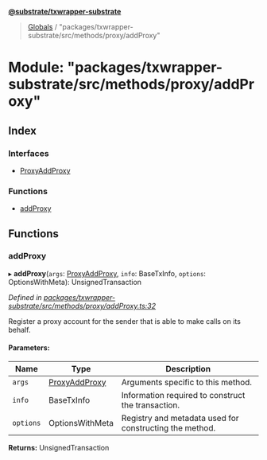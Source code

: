 **[@substrate/txwrapper-substrate](../README.md)**

> [Globals](../globals.md) / "packages/txwrapper-substrate/src/methods/proxy/addProxy"

# Module: "packages/txwrapper-substrate/src/methods/proxy/addProxy"

## Index

### Interfaces

* [ProxyAddProxy](../interfaces/_packages_txwrapper_substrate_src_methods_proxy_addproxy_.proxyaddproxy.md)

### Functions

* [addProxy](_packages_txwrapper_substrate_src_methods_proxy_addproxy_.md#addproxy)

## Functions

### addProxy

▸ **addProxy**(`args`: [ProxyAddProxy](../interfaces/_packages_txwrapper_substrate_src_methods_proxy_addproxy_.proxyaddproxy.md), `info`: BaseTxInfo, `options`: OptionsWithMeta): UnsignedTransaction

*Defined in [packages/txwrapper-substrate/src/methods/proxy/addProxy.ts:32](https://github.com/paritytech/txwrapper-core/blob/32a3349/packages/txwrapper-substrate/src/methods/proxy/addProxy.ts#L32)*

Register a proxy account for the sender that is able to make calls on its behalf.

#### Parameters:

Name | Type | Description |
------ | ------ | ------ |
`args` | [ProxyAddProxy](../interfaces/_packages_txwrapper_substrate_src_methods_proxy_addproxy_.proxyaddproxy.md) | Arguments specific to this method. |
`info` | BaseTxInfo | Information required to construct the transaction. |
`options` | OptionsWithMeta | Registry and metadata used for constructing the method.  |

**Returns:** UnsignedTransaction
